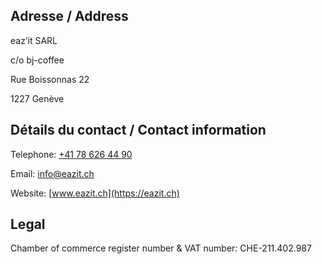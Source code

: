 ## Adresse / Address

eaz’it SARL

c/o bj-coffee

Rue Boissonnas 22

1227 Genève

## Détails du contact / Contact information

Telephone: [+41 78 626 44 90](tel:+41786264490)

Email: [info@eazit.ch](mailto:info@eazit.ch)

Website: [www.eazit.ch](https://eazit.ch)

## Legal

Chamber of commerce register number & VAT number: CHE-211.402.987
